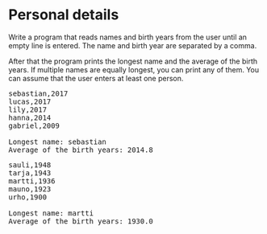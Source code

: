 # Personal details

Write a program that reads names and birth years from the user until an empty line is entered. The name and birth year are separated by a comma.

After that the program prints the longest name and the average of the birth years. If multiple names are equally longest, you can print any of them. You can assume that the user enters at least one person.

<pre>
sebastian,2017
lucas,2017
lily,2017
hanna,2014
gabriel,2009

Longest name: sebastian
Average of the birth years: 2014.8
</pre>

<pre>
sauli,1948
tarja,1943
martti,1936
mauno,1923
urho,1900

Longest name: martti
Average of the birth years: 1930.0
</pre>